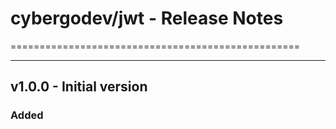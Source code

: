 # cybergodev/jwt - Release Notes


==================================================

[//]: # (---)

[//]: # ()
[//]: # (## v1.0.1 - Previous Release)

[//]: # ()
[//]: # (### Added)

[//]: # ()
[//]: # ()
[//]: # (### Changed)

[//]: # ()
[//]: # ()
[//]: # (### Fixed)


---

## v1.0.0 - Initial version

### Added




